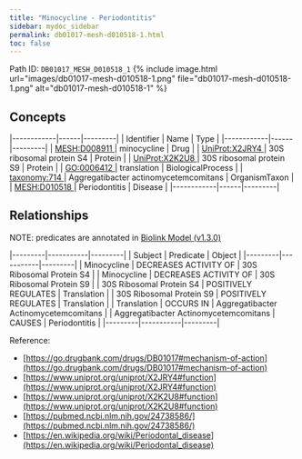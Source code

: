 ```yaml
---
title: "Minocycline - Periodontitis"
sidebar: mydoc_sidebar
permalink: db01017-mesh-d010518-1.html
toc: false 
---
```



Path ID: `DB01017_MESH_D010518_1`
{% include image.html url="images/db01017-mesh-d010518-1.png" file="db01017-mesh-d010518-1.png" alt="db01017-mesh-d010518-1" %}

## Concepts

|------------|------|---------|
| Identifier | Name | Type    |
|------------|------|---------|
| <a href="https://identifiers.org/MESH:D008911">MESH:D008911 </a> | minocycline | Drug |
| <a href="https://identifiers.org/UniProt:X2JRY4">UniProt:X2JRY4 </a> | 30S ribosomal protein S4 | Protein |
| <a href="https://identifiers.org/UniProt:X2K2U8">UniProt:X2K2U8 </a> | 30S ribosomal protein S9 | Protein |
| <a href="https://identifiers.org/GO:0006412">GO:0006412 </a> | translation | BiologicalProcess |
| <a href="https://identifiers.org/taxonomy:714">taxonomy:714 </a> | Aggregatibacter actinomycetemcomitans | OrganismTaxon |
| <a href="https://identifiers.org/MESH:D010518">MESH:D010518 </a> | Periodontitis | Disease |
|------------|------|---------|

## Relationships


NOTE: predicates are annotated in <a href="https://github.com/biolink/biolink-model/releases/tag/v1.3.0">Biolink Model (v1.3.0)</a>

|---------|-----------|---------|
| Subject | Predicate | Object  |
|---------|-----------|---------|
| Minocycline | DECREASES ACTIVITY OF | 30S Ribosomal Protein S4 |
| Minocycline | DECREASES ACTIVITY OF | 30S Ribosomal Protein S9 |
| 30S Ribosomal Protein S4 | POSITIVELY REGULATES | Translation |
| 30S Ribosomal Protein S9 | POSITIVELY REGULATES | Translation |
| Translation | OCCURS IN | Aggregatibacter Actinomycetemcomitans |
| Aggregatibacter Actinomycetemcomitans | CAUSES | Periodontitis |
|---------|-----------|---------|

Reference: 
  - [https://go.drugbank.com/drugs/DB01017#mechanism-of-action](https://go.drugbank.com/drugs/DB01017#mechanism-of-action)
  - [https://www.uniprot.org/uniprot/X2JRY4#function](https://www.uniprot.org/uniprot/X2JRY4#function)
  - [https://www.uniprot.org/uniprot/X2K2U8#function](https://www.uniprot.org/uniprot/X2K2U8#function)
  - [https://pubmed.ncbi.nlm.nih.gov/24738586/](https://pubmed.ncbi.nlm.nih.gov/24738586/)
  - [https://en.wikipedia.org/wiki/Periodontal_disease](https://en.wikipedia.org/wiki/Periodontal_disease)
